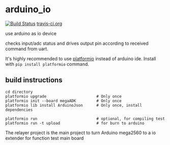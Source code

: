# arduino_io 

[![Build Status](https://travis-ci.org/rxwen/arduino_io.svg?branch=master)](https://travis-ci.org/rxwen/arduino_io)
[travis-ci.org](https://travis-ci.org/)

use arduino as io device

checks input/adc status and drives output pin according to received command from uart.

It's highly recommended to use [platformio](http://platformio.org) instead of arduino ide. Install with ```pip install platformio``` command.

## build instructions
```
cd directory
platformio upgrade                      # Only once
platformio init --board megaADK         # Only once
platformio lib install ArduinoJson      # Only once, install dependencies

platformio run                          # optional, for compiling test
platformio run -t upload                # for burn to arduino
```

The relayer project is the main project to turn Arduino mega2560 to a io extender for function test main board
